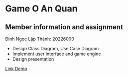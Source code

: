 # Game O An Quan

## Member information and assignment

Đinh Ngọc Lập Thành: 20226000
- Design Class Diagram, Use Case Diagram
- Implement user interface and game engine
- Design presentation

[Link Demo](https://drive.google.com/file/d/1WRs7lhF9eduQPEsq8DXdgw2r5MbDuavk/view?usp=sharing)